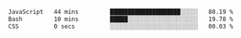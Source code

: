 
<!--START_SECTION:waka-->

```txt
JavaScript   44 mins         ████████████████████░░░░░   80.19 %
Bash         10 mins         █████░░░░░░░░░░░░░░░░░░░░   19.78 %
CSS          0 secs          ░░░░░░░░░░░░░░░░░░░░░░░░░   00.03 %
```

<!--END_SECTION:waka-->

